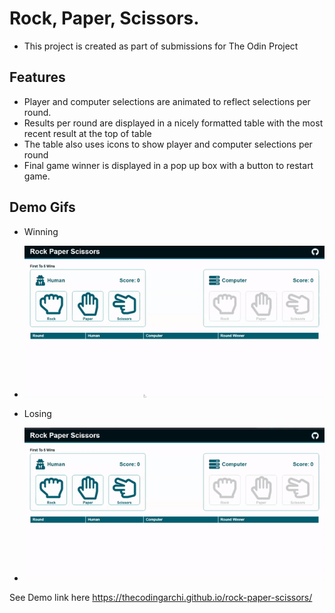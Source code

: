 # Rock, Paper, Scissors.
- This project is created as part of submissions for The Odin Project

## Features
- Player and computer selections are animated to reflect selections per round.
- Results per round are displayed in a nicely formatted table with the most recent result at the top of table
- The table also uses icons to show player and computer selections per round
- Final game winner is displayed in a pop up box with a button to restart game.

## Demo Gifs
- Winning
- ![Won](gifs/winner.gif)



- Losing
- ![Lost](gifs/loser.gif)

See Demo link here https://thecodingarchi.github.io/rock-paper-scissors/